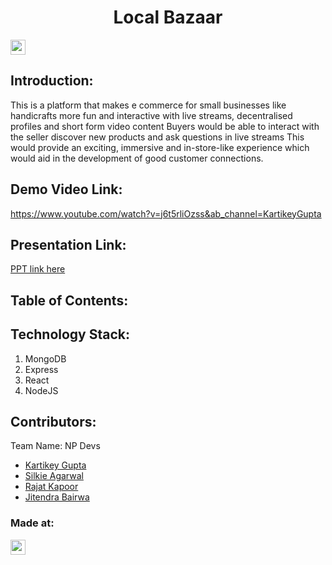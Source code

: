 <h1 align="center">Local Bazaar</h1>
<p align="center">
</p>

<a href="https://hack36.com"> <img src="https://cutt.ly/BuiltAtHack36" height=24px> </a>

## Introduction:

This is a platform that makes e commerce for small businesses like handicrafts more fun and interactive with live streams, decentralised profiles and short form video content
Buyers would be able to interact with the seller discover new products and ask questions in live streams This would provide an exciting, immersive and in-store-like experience which would aid in the development of good customer connections.

## Demo Video Link:

<a href="https://www.youtube.com/watch?v=j6t5rliOzss&ab_channel=KartikeyGupta">https://www.youtube.com/watch?v=j6t5rliOzss&ab_channel=KartikeyGupta</a>

## Presentation Link:

<a href="https://drive.google.com/file/d/1eMBhy7P3qJNeuLnoh2oLmt5Yzvt0St3Z/view?usp=sharing"> PPT link here </a>

## Table of Contents:

## Technology Stack:

1. MongoDB
2. Express
3. React
4. NodeJS

## Contributors:

Team Name: NP Devs

- [Kartikey Gupta](https://github.com/kartikey2991)
- [Silkie Agarwal](https://github.com/silkie261001)
- [Rajat Kapoor](https://github.com/kapoor-rajat16)
- [Jitendra Bairwa](https://github.com/jitendra-bairwa)

### Made at:

<a href="https://hack36.com"> <img src="https://cutt.ly/BuiltAtHack36" height=24px> </a>
